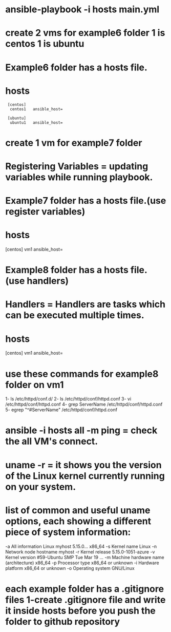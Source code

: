 # ansible-playbook  -i hosts main.yml

# create 2 vms for example6 folder 1 is centos 1 is ubuntu 

# Example6 folder has a hosts file.
 # hosts
     [centos]
      centos1   ansible_host=

     [ubuntu]
      ubuntu1   ansible_host=

# create 1 vm for example7 folder
# Registering Variables = updating variables while running playbook.

# Example7 folder has a hosts file.(use register variables) 
 # hosts 
   [centos]
   vm1  ansible_host=

# Example8 folder has a hosts file. (use handlers)
# Handlers = Handlers are tasks which can be executed multiple times.
 # hosts 
   [centos]
   vm1  ansible_host=

 # use these commands for example8 folder on vm1 
 1- ls   /etc/httpd/conf.d/
 2- ls   /etc/httpd/conf/httpd.conf
 3- vi  /etc/httpd/conf/httpd.conf
 4- grep  ServerName      /etc/httpd/conf/httpd.conf
 5- egrep "^#ServerName"  /etc/httpd/conf/httpd.conf


# ansible  -i hosts  all  -m ping = check the all VM's connect.

# uname  -r = it shows you the version of the Linux kernel currently running on your system.

# list of common and useful uname options, each showing a different piece of system information:
-a	       All information	                          Linux myhost 5.15.0... x86_64
-s	       Kernel name	                              Linux
-n	       Network node hostname	                    myhost
-r	       Kernel release	                            5.15.0-1051-azure
-v	       Kernel version	                            #59-Ubuntu SMP Tue Mar 19 ...
-m	       Machine hardware name (architecture)	      x86_64
-p	       Processor type                           	x86_64 or unknown
-i	       Hardware platform	                        x86_64 or unknown
-o	       Operating system	                          GNU/Linux

# each example folder has a .gitignore files 1-create .gitignore file and write it inside hosts before you push the folder to github repository


